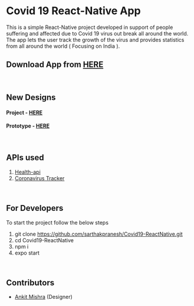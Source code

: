 # Covid 19 React-Native App
This is a simple React-Native project developed in support of people suffering and affected due to Covid 19 virus out break all around the world. The app lets the user track the growth of the virus and provides statistics from all around the world ( Focusing on India ).
<br/>

## Download App from [HERE](https://drive.google.com/file/d/1izF-QqjgdQW0wgNASrTYlqjP0XY7Uej4/view?usp=sharing)
<br/>

## New Designs
#### Project - [HERE](https://www.figma.com/file/g9ChMLNWBmOwaKFCAv5e7C/Covid-19)
#### Prototype - [HERE](https://www.figma.com/proto/g9ChMLNWBmOwaKFCAv5e7C/Covid-19?node-id=2%3A48&viewport=1246%2C-2727%2C0.8731774091720581&scaling=scale-down)

<br/>

## APIs used
1. [Health-api](https://health-api.com/)
2. [Coronavirus Tracker](https://thevirustracker.com/)
<br/>

## For Developers
To start the project follow the below steps<br/>
1. git clone https://github.com/sarthakpranesh/Covid19-ReactNative.git
2. cd Covid19-ReactNative
3. npm i
4. expo start

<br/>

## Contributors
* [Ankit Mishra](https://github.com/alexmishra) (Designer)
